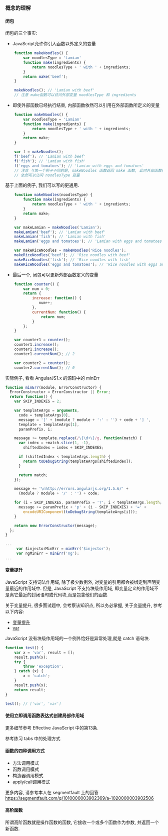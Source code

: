 ### 概念的理解
#### 闭包

闭包的三个事实:

- JavaScript允许你引入函数以外定义的变量

```js
    function makeNoodles() {
        var noodlesType = 'Lamian'
        function make(ingredients) {
            return noodlesType + ' with ' + ingredients;
        }
        return make('beef');
    }

    makeNoodles(); // 'Lamian with beef'
    // 注意 make函数可以访问外部变量 noodlesType 和 ingredients
```
- 即使外部函数已经执行结束, 内部函数依然可以引用在外部函数所定义的变量

```js
    function makeNoodles() {
        var noodlesType = 'Lamian'
        function make(ingredients) {
            return noodlesType + ' with ' + ingredients;
        }
        return make;
    }

    var f = makeNoodles();
    f('beef'); // 'Lamian with beef'
    f('fish'); // 'Lamian with fish'
    f('eggs and tomatoes'); // 'Lamian with eggs and tomatoes'
    // 注意 与第一个例子不同的是, makeNoodles 函数返回 make 函数, 此时外部函数执行已经结束, 但是内部函数 make
    // 依然可以访问 noodlesType 变量
```
基于上面的例子, 我们可以写的更通用.

```js
    function makeNoodles(noodlesType) {
        function make(ingredients) {
            return noodlesType + ' with ' + ingredients;
        }
        return make;
    }

    var makeLamian = makeNoodles('Lamian');
    makeLamian('beef'); // 'Lamian with beef'
    makeLamian('fish'); // 'Lamian with fish'
    makeLamian('eggs and tomatoes'); // 'Lamian with eggs and tomatoes'

    var makeRiceNoodles = makeNoodles('Rice noodles');
    makeRiceNoodles('beef'); // 'Rice noodles with beef'
    makeRiceNoodles('fish'); // 'Rice noodles with fish'
    makeRiceNoodles('eggs and tomatoes'); // 'Rice noodles with eggs and tomatoes'
```

- 最后一个, 闭包可以更新外部函数定义的变量

```js
    function counter() {
        var num = 0;
        return {
            increase: function() {
               num++;
            },
            currentNum: function() {
                return num;
            }
        };
    }

    var counter1 = counter();
    counter1.increase();
    counter1.increase();
    counter1.currentNum(); // 2

    var counter2 = counter();
    counter2.currentNum(); // 0
```

实际例子, 看看 AngularJS1.x 的源码中的 minErr

```js
function minErr(module, ErrorConstructor) {
  ErrorConstructor = ErrorConstructor || Error;
  return function() {
    var SKIP_INDEXES = 2;

    var templateArgs = arguments,
      code = templateArgs[0],
      message = '[' + (module ? module + ':' : '') + code + '] ',
      template = templateArgs[1],
      paramPrefix, i;

    message += template.replace(/\{\d+\}/g, function(match) {
      var index = +match.slice(1, -1),
        shiftedIndex = index + SKIP_INDEXES;

      if (shiftedIndex < templateArgs.length) {
        return toDebugString(templateArgs[shiftedIndex]);
      }

      return match;
    });

    message += '\nhttp://errors.angularjs.org/1.5.6/' +
      (module ? module + '/' : '') + code;

    for (i = SKIP_INDEXES, paramPrefix = '?'; i < templateArgs.length; i++, paramPrefix = '&') {
      message += paramPrefix + 'p' + (i - SKIP_INDEXES) + '=' +
        encodeURIComponent(toDebugString(templateArgs[i]));
    }

    return new ErrorConstructor(message);
  };
}

...
     var $injectorMinErr = minErr('$injector');
     var ngMinErr = minErr('ng');
...

```
#### 变量提升
JavaScript 支持词法作用域, 除了极少数例外, 对变量的引用都会被绑定到声明变量最近的作用域中. 但是, JavaScript 不支持块级作用域, 即变量定义的作用域不是离它最近的封闭语句或代码块,而是包含他们的函数.

关于变量提升, 很多面试题中, 会考察该知识点, 所以务必掌握, 关于变量提升, 参考以下内容:

- [变量提升](https://developer.mozilla.org/zh-CN/docs/Glossary/Hoisting)
- [var](https://developer.mozilla.org/zh-CN/docs/Web/JavaScript/Reference/Statements/var)

JavaScript 没有块级作用域的一个例外恰好是异常处理,就是 catch 语句块.

```js
function test() {
    var x = 'var', result = [];
    result.push(x);
    try {
        throw 'exception';
    } catch (x) {
        x = 'catch';
    }
    result.push(x);
    return result;
}

test(); // ['var', 'var']
```
#### 使用立即调用函数表达式创建局部作用域

更多细节参考 Effective JavaScript 中的第13条.

参考练习 tabs 中的处理方式


#### 函数的四种调用方式

- 方法调用模式
- 函数调用模式
- 构造器调用模式
- apply/call调用模式

更多内容, 请参考本人在 segmentfault 上的回答 https://segmentfault.com/q/1010000003902369/a-1020000003902506

#### 高阶函数

所谓高阶函数就是操作函数的函数, 它接收一个或多个函数作为参数, 并返回一个新函数.
